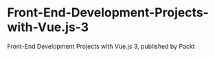 # Front-End-Development-Projects-with-Vue.js-3
Front-End Development Projects with Vue.js 3, published by Packt
